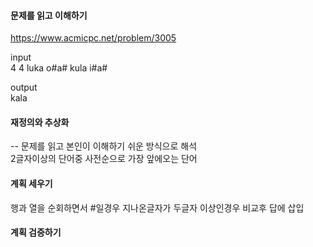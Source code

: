#### 문제를 읽고 이해하기
https://www.acmicpc.net/problem/3005

input</br>
4 4
luka
o#a#
kula
i#a#

output</br>
kala

#### 재정의와 추상화<br>
-- 문제를 읽고 본인이 이해하기 쉬운 방식으로 해석<br>
2글자이상의 단어중 사전순으로 가장 앞에오는 단어

#### 계획 세우기<br>
행과 열을 순회하면서 #일경우 지나온글자가 두글자 이상인경우 비교후 답에 삽입

#### 계획 검증하기
